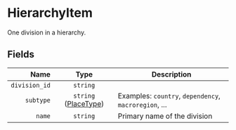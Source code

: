 # HierarchyItem

One division in a hierarchy.

## Fields

| Name | Type | Description |
|-----:|:----:|-------------|
| `division_id` | `string` |  |
| `subtype` | `string` ([PlaceType](/schema/codegen/divisions/hierarchy_item/place_type/)) | Examples: `country`, `dependency`, `macroregion`, ... |
| `name` | `string` | Primary name of the division |
